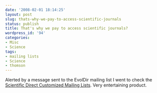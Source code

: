 ```yaml
---
date: '2008-02-01 18:14:25'
layout: post
slug: thats-why-we-pay-to-access-scientific-journals
status: publish
title: That's why we pay to access scientific journals?
wordpress_id: '94'
categories:
- Misc
- Science
tags:
- mailing lists
- Science
- thomson
---
```


Alerted by a message sent to the EvolDir mailing list I went to check the [Scientific Direct Customized Mailing Lists](http://scientific.thomson.com/products/scientificdirect/). Very entertaining product.
